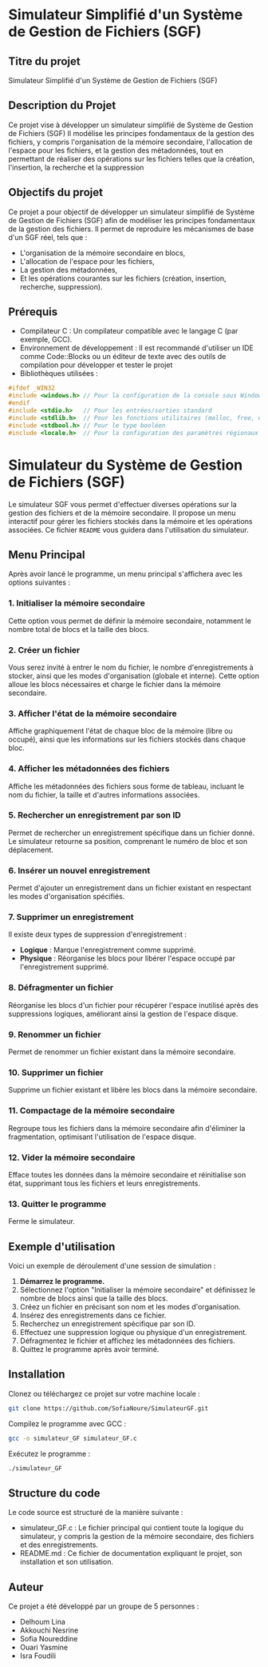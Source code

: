 
# Simulateur Simplifié d'un Système de Gestion de Fichiers (SGF)

## Titre du projet
Simulateur Simplifié d'un Système de Gestion de Fichiers (SGF) 

## Description du Projet 
Ce projet vise à développer un simulateur simplifié de Système de Gestion de Fichiers (SGF) Il modélise les principes fondamentaux de la gestion des fichiers, y compris l'organisation de la
mémoire secondaire, l'allocation de l'espace pour les fichiers, et la gestion des métadonnées, tout en permettant de réaliser des opérations sur les fichiers telles que la création, l'insertion, la recherche et la suppression

## Objectifs du projet
Ce projet a pour objectif de développer un simulateur simplifié de Système de Gestion de Fichiers (SGF) afin de modéliser les principes fondamentaux de la gestion des fichiers.
Il permet de reproduire les mécanismes de base d'un SGF réel, tels que :
- L'organisation de la mémoire secondaire en blocs,
- L'allocation de l'espace pour les fichiers,
- La gestion des métadonnées,
- Et les opérations courantes sur les fichiers (création, insertion, recherche, suppression).

## Prérequis
- Compilateur C : Un compilateur compatible avec le langage C (par exemple, GCC).
- Environnement de développement : Il est recommandé d'utiliser un IDE comme Code::Blocks ou un éditeur de texte avec des outils de compilation pour développer et tester le projet
- Bibliothèques utilisées :
```c
#ifdef _WIN32
#include <windows.h> // Pour la configuration de la console sous Windows
#endif
#include <stdio.h>   // Pour les entrées/sorties standard
#include <stdlib.h>  // Pour les fonctions utilitaires (malloc, free, etc.)
#include <stdbool.h> // Pour le type booléen
#include <locale.h>  // Pour la configuration des paramètres régionaux
```

# Simulateur du Système de Gestion de Fichiers (SGF)
Le simulateur SGF vous permet d'effectuer diverses opérations sur la gestion des fichiers et de la mémoire secondaire. Il propose un menu interactif pour gérer les fichiers stockés dans la mémoire et les opérations associées. Ce fichier `README` vous guidera dans l'utilisation du simulateur.

## Menu Principal
Après avoir lancé le programme, un menu principal s'affichera avec les options suivantes :

### 1. Initialiser la mémoire secondaire
Cette option vous permet de définir la mémoire secondaire, notamment le nombre total de blocs et la taille des blocs.

### 2. Créer un fichier
Vous serez invité à entrer le nom du fichier, le nombre d'enregistrements à stocker, ainsi que les modes d'organisation (globale et interne). Cette option alloue les blocs nécessaires et charge le fichier dans la mémoire secondaire.

### 3. Afficher l'état de la mémoire secondaire
Affiche graphiquement l'état de chaque bloc de la mémoire (libre ou occupé), ainsi que les informations sur les fichiers stockés dans chaque bloc.

### 4. Afficher les métadonnées des fichiers
Affiche les métadonnées des fichiers sous forme de tableau, incluant le nom du fichier, la taille et d'autres informations associées.

### 5. Rechercher un enregistrement par son ID
Permet de rechercher un enregistrement spécifique dans un fichier donné. Le simulateur retourne sa position, comprenant le numéro de bloc et son déplacement.

### 6. Insérer un nouvel enregistrement
Permet d'ajouter un enregistrement dans un fichier existant en respectant les modes d'organisation spécifiés.

### 7. Supprimer un enregistrement
Il existe deux types de suppression d'enregistrement :
- **Logique** : Marque l'enregistrement comme supprimé.
- **Physique** : Réorganise les blocs pour libérer l'espace occupé par l'enregistrement supprimé.

### 8. Défragmenter un fichier
Réorganise les blocs d'un fichier pour récupérer l'espace inutilisé après des suppressions logiques, améliorant ainsi la gestion de l'espace disque.

### 9. Renommer un fichier
Permet de renommer un fichier existant dans la mémoire secondaire.

### 10. Supprimer un fichier
Supprime un fichier existant et libère les blocs dans la mémoire secondaire.

### 11. Compactage de la mémoire secondaire
Regroupe tous les fichiers dans la mémoire secondaire afin d'éliminer la fragmentation, optimisant l'utilisation de l'espace disque.

### 12. Vider la mémoire secondaire
Efface toutes les données dans la mémoire secondaire et réinitialise son état, supprimant tous les fichiers et leurs enregistrements.

### 13. Quitter le programme
Ferme le simulateur.

## Exemple d'utilisation
Voici un exemple de déroulement d'une session de simulation :

1. **Démarrez le programme.**
2. Sélectionnez l'option "Initialiser la mémoire secondaire" et définissez le nombre de blocs ainsi que la taille des blocs.
3. Créez un fichier en précisant son nom et les modes d'organisation.
4. Insérez des enregistrements dans ce fichier.
5. Recherchez un enregistrement spécifique par son ID.
6. Effectuez une suppression logique ou physique d'un enregistrement.
7. Défragmentez le fichier et affichez les métadonnées des fichiers.
8. Quittez le programme après avoir terminé.

## Installation
Clonez ou téléchargez ce projet sur votre machine locale :
```bash
git clone https://github.com/SofiaNoure/SimulateurGF.git
```

Compilez le programme avec GCC :
```bash
gcc -o simulateur_GF simulateur_GF.c
```

Exécutez le programme :
```bash
./simulateur_GF
```

## Structure du code
Le code source est structuré de la manière suivante :

- simulateur_GF.c : Le fichier principal qui contient toute la logique du simulateur, y compris la gestion de la mémoire secondaire, des fichiers et des enregistrements.
- README.md : Ce fichier de documentation expliquant le projet, son installation et son utilisation.
   
## Auteur
Ce projet a été développé par un groupe de 5 personnes :
- Delhoum Lina
- Akkouchi Nesrine
- Sofia Noureddine
- Ouari Yasmine
- Isra Foudili

